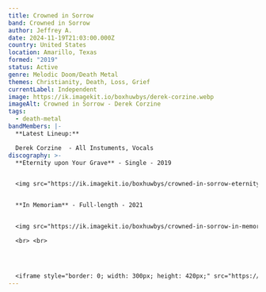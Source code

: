 ```yaml
---
title: Crowned in Sorrow
band: Crowned in Sorrow
author: Jeffrey A.
date: 2024-11-19T21:03:00.000Z
country: United States
location: Amarillo, Texas
formed: "2019"
status: Active
genre: Melodic Doom/Death Metal
themes: Christianity, Death, Loss, Grief
currentLabel: Independent
image: https://ik.imagekit.io/boxhuwbys/derek-corzine.webp
imageAlt: Crowned in Sorrow - Derek Corzine
tags:
  - death-metal
bandMembers: |-
  **Latest Lineup:**

  Derek Corzine  - All Instuments, Vocals
discography: >-
  **Eternity upon Your Grave** - Single - 2019


  <img src="https://ik.imagekit.io/boxhuwbys/crowned-in-sorrow-eternity-upon-your-grave.jpg?updatedAt=1732082896052" alt="Crowned in Sorrow - Eternity Upon Your Grave single cover" style="width:300px; height:auto;">


  **In Memoriam** - Full-length - 2021


  <img src="https://ik.imagekit.io/boxhuwbys/crowned-in-sorrow-in-memoriam.webp?updatedAt=1732083165227" alt="Crowned in Sorrow - In Memoriam album cover" style="width:300px; height:auto;">

  <br> <br>




  <iframe style="border: 0; width: 300px; height: 420px;" src="https://bandcamp.com/EmbeddedPlayer/album=3443421701/size=large/bgcol=333333/linkcol=0f91ff/tracklist=false/transparent=true/" seamless><a href="https://crownedinsorrow.bandcamp.com/album/in-memoriam">In Memoriam by Crowned in Sorrow</a></iframe>
---
```

